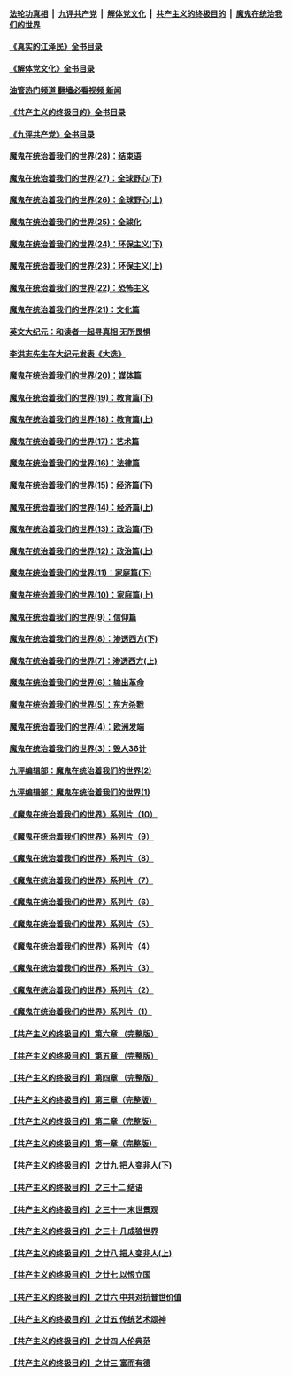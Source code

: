####  [法轮功真相](../../../../basic/blob/master/README.md?t=06111201) &nbsp;|&nbsp; [九评共产党](../../../../9ping.md/blob/master/README.md?t=06111201) &nbsp;|&nbsp; [解体党文化](../../../../jtdwh.md/blob/master/README.md?t=06111201)  &nbsp;|&nbsp; [共产主义的终极目的](../../../../gczydzjmd.md/blob/master/README.md?t=06111201) &nbsp;|&nbsp; [魔鬼在统治我们的世界](../../../../mgztzwmdsj.md/blob/master/README.md?t=06111201) 

#### [《真实的江泽民》全书目录](../pages/nsc422/n13721399.md?t=06111201) 

#### [《解体党文化》全书目录](../pages/nsc422/n13721157.md?t=06111201) 

#### [油管热门频道 翻墙必看视频 新闻](http://45.76.130.85:81/youtube.html?06111201)

#### [《共产主义的终极目的》全书目录](../pages/nsc422/n13721048.md?t=06111201) 

#### [《九评共产党》全书目录](../pages/nsc422/n13708085.md?t=06111201) 

#### [魔鬼在统治着我们的世界(28)：结束语](../pages/nsc422/n10936246.md?t=06111201) 

#### [魔鬼在统治着我们的世界(27)：全球野心(下)](../pages/nsc422/n10928319.md?t=06111201) 

#### [魔鬼在统治着我们的世界(26)：全球野心(上)](../pages/nsc422/n10900318.md?t=06111201) 

#### [魔鬼在统治着我们的世界(25)：全球化](../pages/nsc422/n10788205.md?t=06111201) 

#### [魔鬼在统治着我们的世界(24)：环保主义(下)](../pages/nsc422/n10695307.md?t=06111201) 

#### [魔鬼在统治着我们的世界(23)：环保主义(上)](../pages/nsc422/n10688613.md?t=06111201) 

#### [魔鬼在统治着我们的世界(22)：恐怖主义](../pages/nsc422/n10614727.md?t=06111201) 

#### [魔鬼在统治着我们的世界(21)：文化篇](../pages/nsc422/n10597706.md?t=06111201) 

#### [英文大纪元：和读者一起寻真相 无所畏惧](../pages/nsc422/n12542027.md?t=06111201) 

#### [李洪志先生在大纪元发表《大选》](../pages/nsc422/n12534746.md?t=06111201) 

#### [魔鬼在统治着我们的世界(20)：媒体篇](../pages/nsc422/n10586579.md?t=06111201) 

#### [魔鬼在统治着我们的世界(19)：教育篇(下)](../pages/nsc422/n10564808.md?t=06111201) 

#### [魔鬼在统治着我们的世界(18)：教育篇(上)](../pages/nsc422/n10526970.md?t=06111201) 

#### [魔鬼在统治着我们的世界(17)：艺术篇](../pages/nsc422/n10499093.md?t=06111201) 

#### [魔鬼在统治着我们的世界(16)：法律篇](../pages/nsc422/n10485969.md?t=06111201) 

#### [魔鬼在统治着我们的世界(15)：经济篇(下)](../pages/nsc422/n10469975.md?t=06111201) 

#### [魔鬼在统治着我们的世界(14)：经济篇(上)](../pages/nsc422/n10457370.md?t=06111201) 

#### [魔鬼在统治着我们的世界(13)：政治篇(下)](../pages/nsc422/n10448270.md?t=06111201) 

#### [魔鬼在统治着我们的世界(12)：政治篇(上)](../pages/nsc422/n10444576.md?t=06111201) 

#### [魔鬼在统治着我们的世界(11)：家庭篇(下)](../pages/nsc422/n10440961.md?t=06111201) 

#### [魔鬼在统治着我们的世界(10)：家庭篇(上)](../pages/nsc422/n10435448.md?t=06111201) 

#### [魔鬼在统治着我们的世界(9)：信仰篇](../pages/nsc422/n10432159.md?t=06111201) 

#### [魔鬼在统治着我们的世界(8)：渗透西方(下)](../pages/nsc422/n10429603.md?t=06111201) 

#### [魔鬼在统治着我们的世界(7)：渗透西方(上)](../pages/nsc422/n10426013.md?t=06111201) 

#### [魔鬼在统治着我们的世界(6)：输出革命](../pages/nsc422/n10421536.md?t=06111201) 

#### [魔鬼在统治着我们的世界(5)：东方杀戮](../pages/nsc422/n10417707.md?t=06111201) 

#### [魔鬼在统治着我们的世界(4)：欧洲发端](../pages/nsc422/n10414890.md?t=06111201) 

#### [魔鬼在统治着我们的世界(3)：毁人36计](../pages/nsc422/n10411583.md?t=06111201) 

#### [九评编辑部：魔鬼在统治着我们的世界(2)](../pages/nsc422/n10410036.md?t=06111201) 

#### [九评编辑部：魔鬼在统治着我们的世界(1)](../pages/nsc422/n10406825.md?t=06111201) 

#### [《魔鬼在统治着我们的世界》系列片（10）](../pages/nsc422/n12292670.md?t=06111201) 

#### [《魔鬼在统治着我们的世界》系列片（9）](../pages/nsc422/n12290859.md?t=06111201) 

#### [《魔鬼在统治着我们的世界》系列片（8）](../pages/nsc422/n12287445.md?t=06111201) 

#### [《魔鬼在统治着我们的世界》系列片（7）](../pages/nsc422/n12283425.md?t=06111201) 

#### [《魔鬼在统治着我们的世界》系列片（6）](../pages/nsc422/n12282314.md?t=06111201) 

#### [《魔鬼在统治着我们的世界》系列片（5）](../pages/nsc422/n12281419.md?t=06111201) 

#### [《魔鬼在统治着我们的世界》系列片（4）](../pages/nsc422/n12274024.md?t=06111201) 

#### [《魔鬼在统治着我们的世界》系列片（3）](../pages/nsc422/n12271322.md?t=06111201) 

#### [《魔鬼在统治着我们的世界》系列片（2）](../pages/nsc422/n12269049.md?t=06111201) 

#### [《魔鬼在统治着我们的世界》系列片（1）](../pages/nsc422/n12267575.md?t=06111201) 

#### [【共产主义的终极目的】第六章 （完整版）](../pages/nsc422/n11428913.md?t=06111201) 

#### [【共产主义的终极目的】第五章 （完整版）](../pages/nsc422/n11428912.md?t=06111201) 

#### [【共产主义的终极目的】第四章 （完整版）](../pages/nsc422/n11428907.md?t=06111201) 

#### [【共产主义的终极目的】第三章（完整版）](../pages/nsc422/n11428848.md?t=06111201) 

#### [【共产主义的终极目的】第二章（完整版）](../pages/nsc422/n11428831.md?t=06111201) 

#### [【共产主义的终极目的】第一章（完整版）](../pages/nsc422/n11417651.md?t=06111201) 

#### [【共产主义的终极目的】之廿九 把人变非人(下)](../pages/nsc422/n11344140.md?t=06111201) 

#### [【共产主义的终极目的】之三十二 结语](../pages/nsc422/n11360535.md?t=06111201) 

#### [【共产主义的终极目的】之三十一 末世景观](../pages/nsc422/n11351129.md?t=06111201) 

#### [【共产主义的终极目的】之三十 几成狼世界](../pages/nsc422/n11348280.md?t=06111201) 

#### [【共产主义的终极目的】之廿八 把人变非人(上)](../pages/nsc422/n11340492.md?t=06111201) 

#### [【共产主义的终极目的】之廿七 以恨立国](../pages/nsc422/n11336944.md?t=06111201) 

#### [【共产主义的终极目的】之廿六 中共对抗普世价值](../pages/nsc422/n11324785.md?t=06111201) 

#### [【共产主义的终极目的】之廿五 传统艺术颂神](../pages/nsc422/n11296396.md?t=06111201) 

#### [【共产主义的终极目的】之廿四 人伦典范](../pages/nsc422/n11296397.md?t=06111201) 

#### [【共产主义的终极目的】之廿三 富而有德](../pages/nsc422/n11283598.md?t=06111201) 

<img src='http://gfw-breaker.win/goodnews/indexes/nsc422.md' width='0px' height='0px'/>
